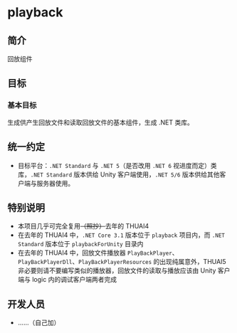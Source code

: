 # playback

## 简介

回放组件

## 目标

### 基本目标

生成供产生回放文件和读取回放文件的基本组件，生成 .NET 类库。  

## 统一约定

+ 目标平台：`.NET Standard` 与 `.NET 5`（是否改用 `.NET 6` 视进度而定）类库，`.NET Standard` 版本供给 Unity 客户端使用，`.NET 5/6` 版本供给其他客户端与服务器使用。  

## 特别说明

+ 本项目几乎可完全复用~~（照抄）~~去年的 THUAI4    
+ 在去年的 THUAI4 中，`.NET Core 3.1`  版本位于 `playback` 项目内，而 `.NET Standard` 版本位于 `playbackForUnity` 目录内  
+ 在去年的 THUAI4 中，回放文件播放器 `PlayBackPlayer`、`PlayBackPlayerDll`、`PlayBackPlayerResources` 的出现纯属意外，THUAI5 非必要则请不要编写类似的播放器，回放文件的读取与播放应该由 Unity 客户端与 logic 内的调试客户端两者完成   

## 开发人员

+ ……（自己加）  
